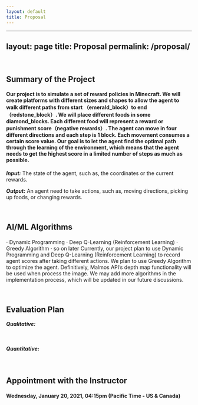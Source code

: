 ```yaml
---
layout: default
title: Proposal
---
```

---
layout: page
title: Proposal
permalink: /proposal/
---



<br />

## Summary of the Project


#### Our project is to simulate a set of reward policies in Minecraft. We will create platforms with different sizes and shapes to allow the agent to walk different paths from start （emerald_block）to end（redstone_block）. We will place different foods in some diamond_blocks. Each different food will represent a reward or punishment score（negative rewards）. The agent can move in four different directions and each step is 1 block. Each movement consumes a certain score value. Our goal is to let the agent find the optimal path through the learning of the environment, which means that the agent needs to get the highest score in a limited number of steps as much as possible.

***Input:***
The state of the agent, such as, the coordinates or the current rewards. 

***Output:***
An agent need to take actions, such as, moving directions, picking up foods, or changing rewards.






<br />

## AI/ML Algorithms 

#### 
$\cdot$ Dynamic Programming
$\cdot$ Deep Q-Learning (Reinforcement Learning)
$\cdot$ Greedy Algorithm
$\cdot$ so on later
Currently, our project plan to use Dynamic Programming and Deep Q-Learning (Reinforcement Learning) to record agent scores after taking different actions. We plan to use Greedy Algorithm to optimize the agent. Definitively, Malmos API’s depth map functionality will be used when process the image. We may add more algorithms in the implementation process, which will be updated in our future discussions.


<br />

## Evaluation Plan
    
    
***Qualitative:***

#### 
<br />
    
***Quantitative:***

#### 



<br />

## Appointment with the Instructor

#### Wednesday, January 20, 2021, 04:15pm (Pacific Time - US & Canada)

